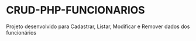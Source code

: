 # CRUD-PHP-FUNCIONARIOS
Projeto desenvolvido para Cadastrar, Listar, Modificar e Remover dados dos funcionários
